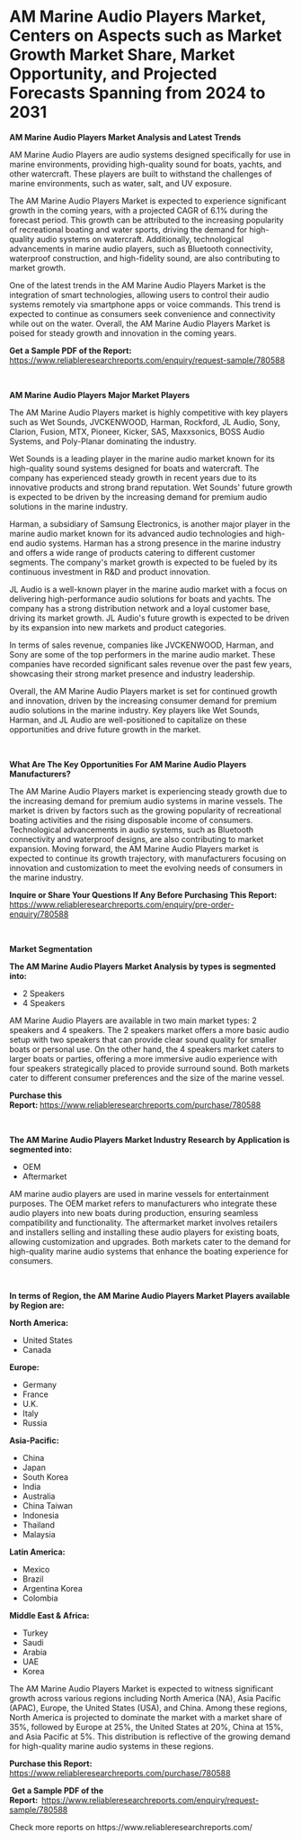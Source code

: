 <p><h1>AM Marine Audio Players Market, Centers on Aspects such as Market Growth Market Share, Market Opportunity, and Projected Forecasts Spanning from 2024 to 2031</h1></p><p><strong>AM Marine Audio Players Market Analysis and Latest Trends</strong></p>
<p><p>AM Marine Audio Players are audio systems designed specifically for use in marine environments, providing high-quality sound for boats, yachts, and other watercraft. These players are built to withstand the challenges of marine environments, such as water, salt, and UV exposure.</p><p>The AM Marine Audio Players Market is expected to experience significant growth in the coming years, with a projected CAGR of 6.1% during the forecast period. This growth can be attributed to the increasing popularity of recreational boating and water sports, driving the demand for high-quality audio systems on watercraft. Additionally, technological advancements in marine audio players, such as Bluetooth connectivity, waterproof construction, and high-fidelity sound, are also contributing to market growth.</p><p>One of the latest trends in the AM Marine Audio Players Market is the integration of smart technologies, allowing users to control their audio systems remotely via smartphone apps or voice commands. This trend is expected to continue as consumers seek convenience and connectivity while out on the water. Overall, the AM Marine Audio Players Market is poised for steady growth and innovation in the coming years.</p></p>
<p><strong>Get a Sample PDF of the Report:&nbsp;</strong> <a href="https://www.reliableresearchreports.com/enquiry/request-sample/780588">https://www.reliableresearchreports.com/enquiry/request-sample/780588</a></p>
<p>&nbsp;</p>
<p><strong>AM Marine Audio Players Major Market Players</strong></p>
<p><p>The AM Marine Audio Players market is highly competitive with key players such as Wet Sounds, JVCKENWOOD, Harman, Rockford, JL Audio, Sony, Clarion, Fusion, MTX, Pioneer, Kicker, SAS, Maxxsonics, BOSS Audio Systems, and Poly-Planar dominating the industry. </p><p>Wet Sounds is a leading player in the marine audio market known for its high-quality sound systems designed for boats and watercraft. The company has experienced steady growth in recent years due to its innovative products and strong brand reputation. Wet Sounds' future growth is expected to be driven by the increasing demand for premium audio solutions in the marine industry.</p><p>Harman, a subsidiary of Samsung Electronics, is another major player in the marine audio market known for its advanced audio technologies and high-end audio systems. Harman has a strong presence in the marine industry and offers a wide range of products catering to different customer segments. The company's market growth is expected to be fueled by its continuous investment in R&D and product innovation.</p><p>JL Audio is a well-known player in the marine audio market with a focus on delivering high-performance audio solutions for boats and yachts. The company has a strong distribution network and a loyal customer base, driving its market growth. JL Audio's future growth is expected to be driven by its expansion into new markets and product categories.</p><p>In terms of sales revenue, companies like JVCKENWOOD, Harman, and Sony are some of the top performers in the marine audio market. These companies have recorded significant sales revenue over the past few years, showcasing their strong market presence and industry leadership.</p><p>Overall, the AM Marine Audio Players market is set for continued growth and innovation, driven by the increasing consumer demand for premium audio solutions in the marine industry. Key players like Wet Sounds, Harman, and JL Audio are well-positioned to capitalize on these opportunities and drive future growth in the market.</p></p>
<p>&nbsp;</p>
<p><strong>What Are The Key Opportunities For AM Marine Audio Players Manufacturers?</strong></p>
<p><p>The AM Marine Audio Players market is experiencing steady growth due to the increasing demand for premium audio systems in marine vessels. The market is driven by factors such as the growing popularity of recreational boating activities and the rising disposable income of consumers. Technological advancements in audio systems, such as Bluetooth connectivity and waterproof designs, are also contributing to market expansion. Moving forward, the AM Marine Audio Players market is expected to continue its growth trajectory, with manufacturers focusing on innovation and customization to meet the evolving needs of consumers in the marine industry.</p></p>
<p><strong>Inquire or Share Your Questions If Any Before Purchasing This Report:</strong> <a href="https://www.reliableresearchreports.com/enquiry/pre-order-enquiry/780588">https://www.reliableresearchreports.com/enquiry/pre-order-enquiry/780588</a></p>
<p>&nbsp;</p>
<p><strong>Market Segmentation</strong></p>
<p><strong>The AM Marine Audio Players Market Analysis by types is segmented into:</strong></p>
<p><ul><li>2 Speakers</li><li>4 Speakers</li></ul></p>
<p><p>AM Marine Audio Players are available in two main market types: 2 speakers and 4 speakers. The 2 speakers market offers a more basic audio setup with two speakers that can provide clear sound quality for smaller boats or personal use. On the other hand, the 4 speakers market caters to larger boats or parties, offering a more immersive audio experience with four speakers strategically placed to provide surround sound. Both markets cater to different consumer preferences and the size of the marine vessel.</p></p>
<p><strong>Purchase this Report:&nbsp;</strong><a href="https://www.reliableresearchreports.com/purchase/780588">https://www.reliableresearchreports.com/purchase/780588</a></p>
<p>&nbsp;</p>
<p><strong>The AM Marine Audio Players Market Industry Research by Application is segmented into:</strong></p>
<p><ul><li>OEM</li><li>Aftermarket</li></ul></p>
<p><p>AM marine audio players are used in marine vessels for entertainment purposes. The OEM market refers to manufacturers who integrate these audio players into new boats during production, ensuring seamless compatibility and functionality. The aftermarket market involves retailers and installers selling and installing these audio players for existing boats, allowing customization and upgrades. Both markets cater to the demand for high-quality marine audio systems that enhance the boating experience for consumers.</p></p>
<p>&nbsp;</p>
<p><strong>In terms of Region, the AM Marine Audio Players Market Players available by Region are:</strong></p>
<p>
    <p> <strong> North America: </strong>
        <ul>
            <li>United States</li>
            <li>Canada</li>
        </ul>
        </p> 
    <p> <strong> Europe: </strong>
        <ul>
            <li>Germany</li>
            <li>France</li>
            <li>U.K.</li>
            <li>Italy</li>
            <li>Russia</li>
        </ul>
        </p> 
    <p> <strong> Asia-Pacific: </strong>
        <ul>
            <li>China</li>
            <li>Japan</li>
            <li>South Korea</li>
            <li>India</li>
            <li>Australia</li>
            <li>China Taiwan</li>
            <li>Indonesia</li>
            <li>Thailand</li>
            <li>Malaysia</li>
        </ul>
        </p> 
    <p> <strong> Latin America: </strong>
        <ul>
            <li>Mexico</li>
            <li>Brazil</li>
            <li>Argentina Korea</li>
            <li>Colombia</li>
        </ul>
        </p> 
    <p> <strong> Middle East & Africa: </strong>
        <ul>
            <li>Turkey</li>
            <li>Saudi</li>
            <li>Arabia</li>
            <li>UAE</li>
            <li>Korea</li>
        </ul>
    </p>
    </p>
<p><p>The AM Marine Audio Players Market is expected to witness significant growth across various regions including North America (NA), Asia Pacific (APAC), Europe, the United States (USA), and China. Among these regions, North America is projected to dominate the market with a market share of 35%, followed by Europe at 25%, the United States at 20%, China at 15%, and Asia Pacific at 5%. This distribution is reflective of the growing demand for high-quality marine audio systems in these regions.</p></p>
<p><strong>Purchase this Report: </strong><a href="https://www.reliableresearchreports.com/purchase/780588">https://www.reliableresearchreports.com/purchase/780588</a></p>
<p>&nbsp;<strong>Get a Sample PDF of the Report:&nbsp;&nbsp;</strong><a href="https://www.reliableresearchreports.com/enquiry/request-sample/780588">https://www.reliableresearchreports.com/enquiry/request-sample/780588</a></p>
<p><strong></strong></p>
<p>Check more reports on https://www.reliableresearchreports.com/</p>